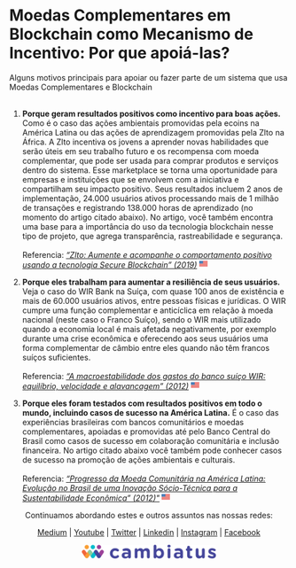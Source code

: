 # Moedas Complementares em Blockchain como Mecanismo de Incentivo: Por que apoiá-las?

Alguns motivos principais para apoiar ou fazer parte de um sistema que usa Moedas Complementares e Blockchain<br><br>

1. **Porque geram resultados positivos como incentivo para boas ações.** Como é o caso das ações ambientais promovidas pela ecoins na América Latina ou das ações de aprendizagem promovidas pela Zlto na África. A Zlto incentiva os jovens a aprender novas habilidades que serão úteis em seu trabalho futuro e os recompensa com moeda complementar, que pode ser usada para comprar produtos e serviços dentro do sistema. Esse marketplace se torna uma oportunidade para empresas e instituições que se envolvem com a iniciativa e compartilham seu impacto positivo. Seus resultados incluem 2 anos de implementação, 24.000 usuários ativos processando mais de 1 milhão de transações e registrando 138.000 horas de aprendizado (no momento do artigo citado abaixo). No artigo, você também encontra uma base para a importância do uso da tecnologia blockchain nesse tipo de projeto, que agrega transparência, rastreabilidade e segurança.<br><br>
Referencia: [*“Zlto: Aumente e acompanhe o comportamento positivo usando a tecnologia Secure Blockchain” (2019)*](https://infonomics-society.org/wp-content/uploads/Zlto-Increase-and-Track-Positive-Behavior.pdf "“Zlto: Aumente e acompanhe o comportamento positivo usando a tecnologia Secure Blockchain”") <img src="assets/en.png" alt="English" height="15"/>

2. **Porque eles trabalham para aumentar a resiliência de seus usuários.** Veja o caso do WIR Bank na Suíça, com quase 100 anos de existência e mais de 60.000 usuários ativos, entre pessoas físicas e jurídicas. O WIR cumpre uma função complementar e anticíclica em relação à moeda nacional (neste caso o Franco Suíço), sendo o WIR mais utilizado quando a economia local é mais afetada negativamente, por exemplo durante uma crise econômica e oferecendo aos seus usuários uma forma complementar de câmbio entre eles quando não têm francos suíços suficientes.
<br><br>
Referencia: [*“A macroestabilidade dos gastos do banco suíço WIR: equilíbrio, velocidade e alavancagem” (2012)*](http://jimstodder.com/BE/WIR_Panel.pdf "“A macroestabilidade dos gastos do banco suíço WIR: equilíbrio, velocidade e alavancagem”") <img src="assets/en.png" alt="English" height="15"/>

3. **Porque eles foram testados com resultados positivos em todo o mundo, incluindo casos de sucesso na América Latina.** É o caso das experiências brasileiras com bancos comunitários e moedas complementares, apoiadas e promovidas até pelo Banco Central do Brasil como casos de sucesso em colaboração comunitária e inclusão financeira. No artigo citado abaixo você também pode conhecer casos de sucesso na promoção de ações ambientais e culturais.
<br><br>
Referencia: [*“Progresso da Moeda Comunitária na América Latina: Evolução no Brasil de uma Inovação Sócio-Técnica para a Sustentabilidade Econômica” (2012)"*](https://ijccr.files.wordpress.com/2012/05/ijccr-2011-special-issue-08-place.pdf "Progresso da Moeda Comunitária na América Latina: Evolução no Brasil de uma Inovação Sócio-Técnica para a Sustentabilidade Econômica (2012)") <img src="assets/en.png" alt="English" height="15"/>

<center>Continuamos abordando estes e outros assuntos nas nossas redes:

[Medium](https://medium.com/cambiatus "Medium") | [Youtube](https://www.youtube.com/channel/UCIyb1r-Mj12veCMIB-EEzaA/featured "Youtube") | [Twitter](https://twitter.com/_cambiatus "Twitter") | [Linkedin](https://www.linkedin.com/company/cambiatus/about/ "Linkedin") | [Instagram](https://www.instagram.com/cambiatus/ "Instagram") | [Facebook](https://www.facebook.com/Cambiatus "Facebook")

<img src="assets/logo-cambiatus.png" alt="Cambiatus" height="25"/></center>
